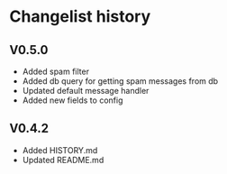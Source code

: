 # Changelist history

## V0.5.0
- Added spam filter
- Added db query for getting spam messages from db
- Updated default message handler
- Added new fields to config

## V0.4.2
- Added HISTORY.md
- Updated README.md